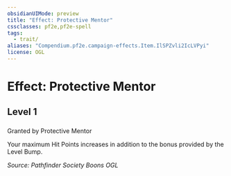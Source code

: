 ```yaml
---
obsidianUIMode: preview
title: "Effect: Protective Mentor"
cssclasses: pf2e,pf2e-spell
tags:
  - trait/
aliases: "Compendium.pf2e.campaign-effects.Item.IlSPZvli2IcLVPyi"
license: OGL
---
```

# Effect: Protective Mentor
## Level 1
### 






Granted by Protective Mentor

Your maximum Hit Points increases in addition to the bonus provided by the Level Bump.

*Source: Pathfinder Society Boons*
*OGL*